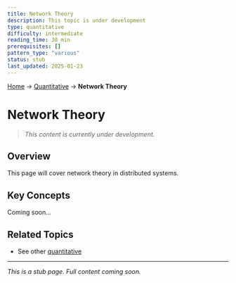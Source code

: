 ```yaml
---
title: Network Theory
description: This topic is under development
type: quantitative
difficulty: intermediate
reading_time: 30 min
prerequisites: []
pattern_type: "various"
status: stub
last_updated: 2025-01-23
---
```


<!-- Navigation -->
[Home](../introduction/index.md) → [Quantitative](index.md) → **Network Theory**

# Network Theory

> *This content is currently under development.*

## Overview

This page will cover network theory in distributed systems.

## Key Concepts

Coming soon...

## Related Topics

- See other [quantitative](index.md)

---

*This is a stub page. Full content coming soon.*
